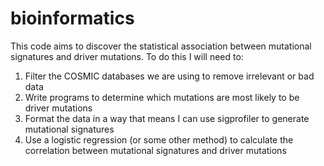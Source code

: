 # bioinformatics

This code aims to discover the statistical association between mutational signatures and driver mutations.
To do this I will need to:

1. Filter the COSMIC databases we are using to remove irrelevant or bad data
2. Write programs to determine which mutations are most likely to be driver mutations
3. Format the data in a way that means I can use sigprofiler to generate mutational signatures
4. Use a logistic regression (or some other method) to calculate the correlation between mutational signatures and driver mutations
